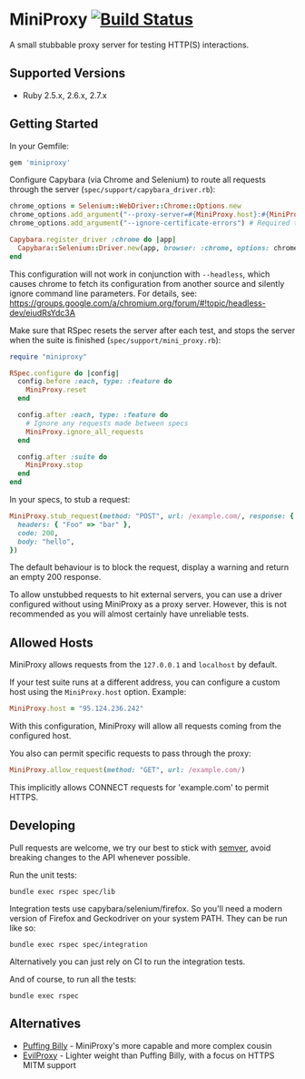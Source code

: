 # MiniProxy [![Build Status](https://travis-ci.org/conversation/miniproxy.svg?branch=master)](https://travis-ci.org/conversation/miniproxy)

A small stubbable proxy server for testing HTTP(S) interactions.

## Supported Versions

* Ruby 2.5.x, 2.6.x, 2.7.x

## Getting Started

In your Gemfile:

```ruby
gem 'miniproxy'
```

Configure Capybara (via Chrome and Selenium) to route all requests through the server (`spec/support/capybara_driver.rb`):

```ruby
chrome_options = Selenium::WebDriver::Chrome::Options.new
chrome_options.add_argument("--proxy-server=#{MiniProxy.host}:#{MiniProxy.port}")
chrome_options.add_argument("--ignore-certificate-errors") # Required to test HTTPS

Capybara.register_driver :chrome do |app|
  Capybara::Selenium::Driver.new(app, browser: :chrome, options: chrome_options)
end
```

This configuration will not work in conjunction with `--headless`, which causes chrome to fetch its configuration
from another source and silently ignore command line parameters. For details, see:
https://groups.google.com/a/chromium.org/forum/#!topic/headless-dev/eiudRsYdc3A

Make sure that RSpec resets the server after each test, and stops the server when the suite is finished (`spec/support/mini_proxy.rb`):

```ruby
require "miniproxy"

RSpec.configure do |config|
  config.before :each, type: :feature do
    MiniProxy.reset
  end

  config.after :each, type: :feature do
    # Ignore any requests made between specs
    MiniProxy.ignore_all_requests
  end

  config.after :suite do
    MiniProxy.stop
  end
end
```

In your specs, to stub a request:

```ruby
MiniProxy.stub_request(method: "POST", url: /example.com/, response: {
  headers: { "Foo" => "bar" },
  code: 200,
  body: "hello",
})
```

The default behaviour is to block the request, display a warning and return an empty 200 response.

To allow unstubbed requests to hit external servers, you can use a driver configured without using MiniProxy as a proxy server. However, this is not recommended as you will almost certainly have unreliable tests.

## Allowed Hosts

MiniProxy allows requests from the `127.0.0.1` and `localhost` by default.

If your test suite runs at a different address, you can configure a custom host using the `MiniProxy.host` option. Example:

```ruby
MiniProxy.host = "95.124.236.242"
```

With this configuration, MiniProxy will allow all requests coming from the configured host.

You also can permit specific requests to pass through the proxy:

```ruby
MiniProxy.allow_request(method: "GET", url: /example.com/)
```

This implicitly allows CONNECT requests for 'example.com' to permit HTTPS.

## Developing

Pull requests are welcome, we try our best to stick with [semver](https://semver.org/), avoid breaking changes to the API whenever possible.

Run the unit tests:

```
bundle exec rspec spec/lib
```

Integration tests use capybara/selenium/firefox. So you'll need a modern version of Firefox and Geckodriver on your system PATH. They can be run like so:

```
bundle exec rspec spec/integration
```

Alternatively you can just rely on CI to run the integration tests.

And of course, to run all the tests:

```
bundle exec rspec
```

## Alternatives

- [Puffing Billy](https://github.com/oesmith/puffing-billy) - MiniProxy's more capable and more complex cousin
- [EvilProxy](https://github.com/bbtfr/evil-proxy) - Lighter weight than Puffing Billy, with a focus on HTTPS MITM support
